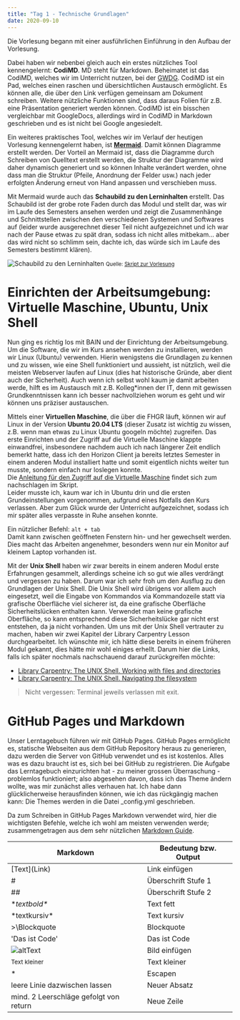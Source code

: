 ```yaml
---
title: "Tag 1 - Technische Grundlagen"
date: 2020-09-10
---
```


Die Vorlesung begann mit einer ausführlichen Einführung in den Aufbau der Vorlesung.

Dabei haben wir nebenbei gleich auch ein erstes nützliches Tool kennengelernt: **CodiMD**. MD steht für Markdown. Beheimatet ist das CodiMD, welches wir im Unterricht nutzen, bei der [GWDG](https://www.gwdg.de/). CodiMD ist ein Pad, welches einen raschen und übersichtlichen Austausch ermöglicht. Es können alle, die über den Link verfügen gemeinsam am Dokument schreiben. Weitere nützliche Funktionen sind, dass daraus Folien für z.B. eine Präsentation generiert werden können. CodiMD ist ein bisschen vergleichbar mit GoogleDocs, allerdings wird in CodiMD in Markdown geschrieben und es ist nicht bei Google angesiedelt.

Ein weiteres praktisches Tool, welches wir im Verlauf der heutigen Vorlesung kennengelernt haben, ist [**Mermaid**](https://mermaid-js.github.io/mermaid/#/). Damit können Diagramme erstellt werden. Der Vorteil an Mermaid ist, dass die Diagramme durch Schreiben von Quelltext erstellt werden, die Struktur der Diagramme wird daher dynamisch generiert und so können Inhalte verändert werden, ohne dass man die Struktur (Pfeile, Anordnung der Felder usw.) nach jeder erfolgten Änderung erneut von Hand anpassen und verschieben muss.

Mit Mermaid wurde auch das **Schaubild zu den Lerninhalten** erstellt. Das Schaubild ist der grobe rote Faden durch das Modul und stellt dar, was wir im Laufe des Semesters ansehen werden und zeigt die Zusammenhänge und Schnittstellen zwischen den verschiedenen Systemen und Softwares auf (leider wurde ausgerechnet dieser Teil nicht aufgezeichnet und ich war nach der Pause etwas zu spät dran, sodass ich nicht alles mitbekam… aber das wird nicht so schlimm sein, dachte ich, das würde sich im Laufe des Semesters bestimmt klären). 

![Schaubild zu den Lerninhalten](https://pad.gwdg.de/uploads/upload_e451bae131e2cc7839d9971ab20d96a8.png)
<small>Quelle: [Skript zur Vorlesung](https://bain.felixlohmeier.de/#/01_technische-grundlagen)</small>


# Einrichten der Arbeitsumgebung: Virtuelle Maschine, Ubuntu, Unix Shell
Nun ging es richtig los mit BAIN und der Einrichtung der Arbeitsumgebung. Um die Software, die wir im Kurs ansehen werden zu installieren, werden wir Linux (Ubuntu) verwenden. Hierin wenigstens die Grundlagen zu kennen und zu wissen, wie eine Shell funktioniert und aussieht, ist nützlich, weil die meisten Webserver laufen auf Linux (dies hat historische Gründe, aber dient auch der Sicherheit). Auch wenn ich selbst wohl kaum je damit arbeiten werde, hilft es im Austausch mit z.B. Kolleg\*innen der IT, denn mit gewissen Grundkenntnissen kann ich besser nachvollziehen worum es geht und wir können uns präziser austauschen.

Mittels einer **Virtuellen Maschine**, die über die FHGR läuft, können wir auf Linux in der Version **Ubuntu 20.04 LTS** (dieser Zusatz ist wichtig zu wissen, z.B. wenn man etwas zu Linux Ubuntu googeln möchte) zugreifen. Das erste Einrichten und der Zugriff auf die Virtuelle Maschine klappte einwandfrei, insbesondere nachdem auch ich nach längerer Zeit endlich bemerkt hatte, dass ich den Horizon Client ja bereits letztes Semester in einem anderen Modul installiert hatte und somit eigentlich nichts weiter tun musste, sondern einfach nur loslegen konnte.   
Die [Anleitung für den Zugriff auf die Virtuelle Maschine](https://bain.felixlohmeier.de/#/01_technische-grundlagen?id=einrichtung-der-arbeitsumgebung-linux) findet sich zum nachschlagen im Skript.   
Leider musste ich, kaum war ich in Ubuntu drin und die ersten Grundeinstellungen vorgenommen, aufgrund eines Notfalls den Kurs verlassen. Aber zum Glück wurde der Unterricht aufgezeichnet, sodass ich mir später alles verpasste in Ruhe ansehen konnte. 

Ein nützlicher Befehl: `alt + tab`    
Damit kann zwischen geöffneten Fenstern hin- und her gewechselt werden. Dies macht das Arbeiten angenehmer, besonders wenn nur ein Monitor auf kleinem Laptop vorhanden ist.

Mit der **Unix Shell** haben wir zwar bereits in einem anderen Modul erste Erfahrungen gesammelt, allerdings scheine ich so gut wie alles verdrängt und vergessen zu haben. Darum war ich sehr froh um den Ausflug zu den Grundlagen der Unix Shell. Die Unix Shell wird übrigens vor allem auch eingesetzt, weil die Eingabe von Kommandos via Kommandozeile statt via grafische Oberfläche viel sicherer ist, da eine grafische Oberfläche Sicherheitslücken enthalten kann. Verwendet man keine grafische Oberfläche, so kann entsprechend diese Sicherheitslücke gar nicht erst entstehen, da ja nicht vorhanden.
Um uns mit der Unix Shell vertrauter zu machen, haben wir zwei Kapitel der Library Carpentry Lesson durchgearbeitet. Ich wünschte mir, ich hätte diese bereits in einem früheren Modul gekannt, dies hätte mir wohl einiges erhellt. Darum hier die Links, falls ich später nochmals nachschauend darauf zurückgreifen möchte:
- [Library Carpentry: The UNIX Shell. Working with files and directories](https://librarycarpentry.org/lc-shell/03-working-with-files-and-folders/index.html)
- [Library Carpentry: The UNIX Shell. Navigating the filesystem](https://librarycarpentry.org/lc-shell/02-navigating-the-filesystem/index.html)

> Nicht vergessen: Terminal jeweils verlassen mit exit.

# GitHub Pages und Markdown
Unser Lerntagebuch führen wir mit GitHub Pages. GitHub Pages ermöglicht es, statische Webseiten aus dem GitHub Repository heraus zu generieren, dazu werden die Server von GitHub verwendet und es ist kostenlos. Alles was es dazu braucht ist es, sich bei bei GitHub zu registrieren. Die Aufgabe das Lerntagebuch einzurichten hat - zu meiner grossen Überraschung - problemlos funktioniert; also abgesehen davon, dass ich das Theme ändern wollte, was mir zunächst alles verhauen hat. Ich habe dann glücklicherweise herausfinden können, wie ich das rückgängig machen kann: Die Themes werden in die Datei \_config.yml geschrieben.

Da zum Schreiben in GitHub Pages Markdown verwendet wird, hier die wichtigsten Befehle, welche ich wohl am meisten verwenden werde; zusammengetragen aus dem sehr nützlichen [Markdown Guide](https://www.markdownguide.org/basic-syntax/).

| Markdown   |  Bedeutung bzw. Output|
|------------|----------|
|\[Text\](Link) | Link einfügen |
|#      | Überschrift Stufe 1 |
|##           |   Überschrift Stufe 2 |
|\**textbold\**     | Text fett  |
|\*textkursiv\*    |  Text kursiv  |
|>\Blockquote    |  Blockquote |
|'Das ist Code'      | Das ist Code |
|![altText](link)     | Bild einfügen |
|<small>Text kleiner</small>  | Text kleiner
|\*                   |   Escapen |
|leere Linie dazwischen lassen |  Neuer Absatz |
|mind. 2 Leerschläge gefolgt von return  |   Neue Zeile |






